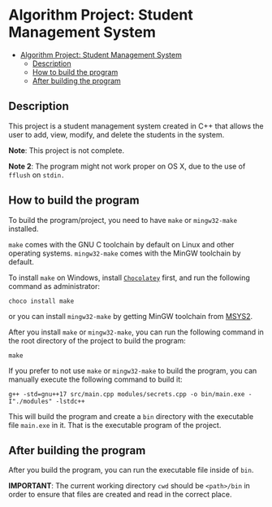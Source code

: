 Algorithm Project: Student Management System
============================================

- [Algorithm Project: Student Management System](#algorithm-project-student-management-system)
  - [Description](#description)
  - [How to build the program](#how-to-build-the-program)
  - [After building the program](#after-building-the-program)

Description
-----------
This project is a student management system created in C++ that
allows the user to add, view, modify, and delete the students in the system.

**Note**: This project is not complete.

**Note 2**: The program might not work proper on OS X, due to the use of `fflush` on `stdin.`

How to build the program
------------------------
To build the program/project, you need to have `make` or `mingw32-make` installed.

`make` comes with the GNU C toolchain by default on Linux and other operating systems.
`mingw32-make` comes with the MinGW toolchain by default.

To install `make` on Windows, install [`Chocolatey`](https://chocolatey.org/) first, and run the following command as administrator:
```
choco install make
```

or you can install `mingw32-make` by getting MinGW toolchain from [MSYS2](https://www.msys2.org/).

After you install `make` or `mingw32-make`, you can run the following command in the root directory of the project to build the program:
```
make
```

If you prefer to not use `make` or `mingw32-make` to build the program, you can manually execute the following command to build it:
```
g++ -std=gnu++17 src/main.cpp modules/secrets.cpp -o bin/main.exe -I"./modules" -lstdc++
```

This will build the program and create a `bin` directory with the executable file `main.exe` in it. That is the executable program of the project.

After building the program
--------------------------

After you build the program, you can run the executable file inside of `bin`.

**IMPORTANT**: The current working directory `cwd` should be `<path>/bin` in order to ensure that files are created and read in the correct place.